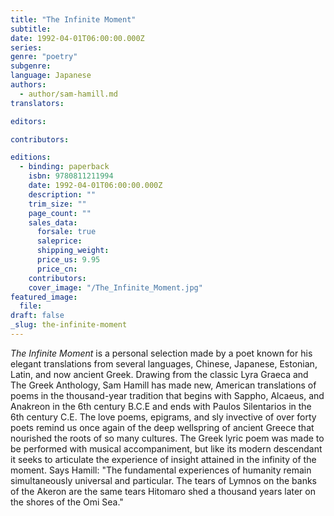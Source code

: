 ```yaml
---
title: "The Infinite Moment"
subtitle:
date: 1992-04-01T06:00:00.000Z
series:
genre: "poetry"
subgenre:
language: Japanese
authors:
  - author/sam-hamill.md
translators:

editors:

contributors:

editions:
  - binding: paperback
    isbn: 9780811211994
    date: 1992-04-01T06:00:00.000Z
    description: ""
    trim_size: ""
    page_count: ""
    sales_data:
      forsale: true
      saleprice:
      shipping_weight:
      price_us: 9.95
      price_cn:
    contributors:
    cover_image: "/The_Infinite_Moment.jpg"
featured_image:
  file:
draft: false
_slug: the-infinite-moment
---
```


_The Infinite Moment_ is a personal selection made by a poet known for his elegant translations from several languages, Chinese, Japanese, Estonian, Latin, and now ancient Greek. Drawing from the classic Lyra Graeca and The Greek Anthology, Sam Hamill has made new, American translations of poems in the thousand-year tradition that begins with Sappho, Alcaeus, and Anakreon in the 6th century B.C.E and ends with Paulos Silentarios in the 6th century C.E. The love poems, epigrams, and sly invective of over forty poets remind us once again of the deep wellspring of ancient Greece that nourished the roots of so many cultures. The Greek lyric poem was made to be performed with musical accompaniment, but like its modern descendant it seeks to articulate the experience of insight attained in the infinity of the moment. Says Hamill: "The fundamental experiences of humanity remain simultaneously universal and particular. The tears of Lymnos on the banks of the Akeron are the same tears Hitomaro shed a thousand years later on the shores of the Omi Sea."

